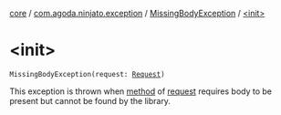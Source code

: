 [core](../../index.md) / [com.agoda.ninjato.exception](../index.md) / [MissingBodyException](index.md) / [&lt;init&gt;](./-init-.md)

# &lt;init&gt;

`MissingBodyException(request: `[`Request`](../../com.agoda.ninjato.http/-request/index.md)`)`

This exception is thrown when [method](../../com.agoda.ninjato.http/-method/index.md) of [request](../../com.agoda.ninjato.http/-request/index.md)
requires body to be present but cannot be found by the library.

